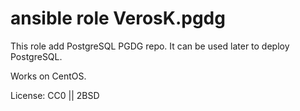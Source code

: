 # ansible role VerosK.pgdg

This role add PostgreSQL PGDG repo. It can be used later to deploy PostgreSQL.

Works on CentOS.

License: CC0 || 2BSD

